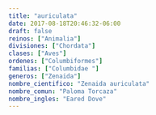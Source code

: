 ```yaml
---
title: "auriculata"
date: 2017-08-18T20:46:32-06:00
draft: false
reinos: ["Animalia"]
divisiones: ["Chordata"]
clases: ["Aves"]
ordenes: ["Columbiformes"]
familias: ["Columbidae "]
generos: ["Zenaida"]
nombre_cientifico: "Zenaida auriculata"
nombre_comun: "Paloma Torcaza"
nombre_ingles: "Eared Dove"
---
```

